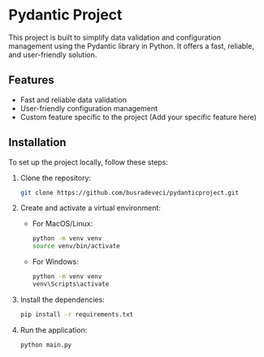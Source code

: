 # Pydantic Project
This project is built to simplify data validation and configuration management using the Pydantic library in Python. It offers a fast, reliable, and user-friendly solution.

## Features
- Fast and reliable data validation
- User-friendly configuration management
- Custom feature specific to the project (Add your specific feature here)

## Installation
To set up the project locally, follow these steps:

1. Clone the repository:
   ```bash
   git clone https://github.com/busradeveci/pydanticproject.git
   ```

2. Create and activate a virtual environment:
    - For MacOS/Linux:
      ```bash
      python -m venv venv
      source venv/bin/activate
      ```
    - For Windows:
      ```bash
      python -m venv venv
      venv\Scripts\activate
      ```

3. Install the dependencies:
    ```bash
    pip install -r requirements.txt
    ```

4. Run the application:
    ```bash
    python main.py
    ```
